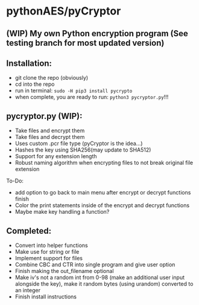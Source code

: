 # pythonAES/pyCryptor


## (WIP) My own Python encryption program (See testing branch for most updated version)


## Installation:

- git clone the repo (obviously)
- cd into the repo
- run in terminal:
`sudo -H pip3 install pycrypto`
- when complete, you are ready to run:
`python3 pycryptor.py`!!!



## pycryptor.py (WIP):

- Take files and encrypt them
- Take files and decrypt them
- Uses custom .pcr file type (pyCryptor is the idea...)
- Hashes the key using SHA256(may update to SHA512)
- Support for any extension length
- Robust naming algorithm when encrypting files to not break original file extension

To-Do:

- add option to go back to main menu after encrypt or decrypt functions finish
- Color the print statements inside of the encrypt and decrypt functions
- Maybe make key handling a function?



## Completed:

- Convert into helper functions
- Make use for string or file
- Implement support for files
- Combine CBC and CTR into single program and give user option
- Finish making the out\_filename optional
- Make iv's not a random int from 0-98 (make an additional user input alongside the key), make it random bytes (using urandom) converted to an integer
- Finish install instructions